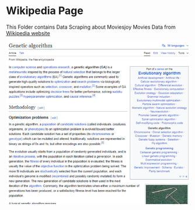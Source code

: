 # Wikipedia Page

This Folder contains Data Scraping about Moviesjoy Movies Data from [Wikipedia website](https://Wikipedia.org)

![img](img.png)
